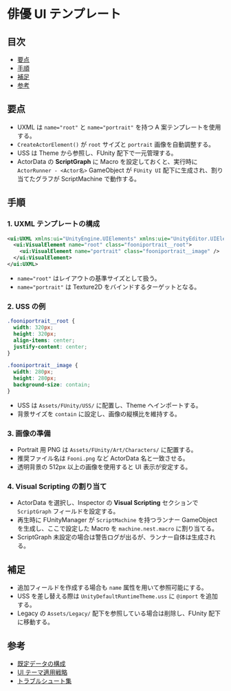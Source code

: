 # 俳優 UI テンプレート

## 目次
- [要点](#要点)
- [手順](#手順)
- [補足](#補足)
- [参考](#参考)

## 要点
- UXML は `name="root"` と `name="portrait"` を持つ A 案テンプレートを使用する。
- `CreateActorElement()` が `root` サイズと `portrait` 画像を自動調整する。
- USS は Theme から参照し、FUnity 配下で一元管理する。
- ActorData の **ScriptGraph** に Macro を設定しておくと、実行時に `ActorRunner - <Actor名>` GameObject が `FUnity UI` 配下に生成され、割り当てたグラフが ScriptMachine で動作する。

## 手順
### 1. UXML テンプレートの構成
```xml
<ui:UXML xmlns:ui="UnityEngine.UIElements" xmlns:uie="UnityEditor.UIElements">
  <ui:VisualElement name="root" class="fooniportrait__root">
    <ui:VisualElement name="portrait" class="fooniportrait__image" />
  </ui:VisualElement>
</ui:UXML>
```
- `name="root"` はレイアウトの基準サイズとして扱う。
- `name="portrait"` は Texture2D をバインドするターゲットとなる。

### 2. USS の例
```css
.fooniportrait__root {
  width: 320px;
  height: 320px;
  align-items: center;
  justify-content: center;
}

.fooniportrait__image {
  width: 280px;
  height: 280px;
  background-size: contain;
}
```
- USS は `Assets/FUnity/USS/` に配置し、Theme へインポートする。
- 背景サイズを `contain` に設定し、画像の縦横比を維持する。

### 3. 画像の準備
- Portrait 用 PNG は `Assets/FUnity/Art/Characters/` に配置する。
- 推奨ファイル名は `Fooni.png` など ActorData 名と一致させる。
- 透明背景の 512px 以上の画像を使用すると UI 表示が安定する。

### 4. Visual Scripting の割り当て
- ActorData を選択し、Inspector の **Visual Scripting** セクションで `ScriptGraph` フィールドを設定する。
- 再生時に FUnityManager が `ScriptMachine` を持つランナー GameObject を生成し、ここで設定した Macro を `machine.nest.macro` に割り当てる。
- ScriptGraph 未設定の場合は警告ログが出るが、ランナー自体は生成される。

## 補足
- 追加フィールドを作成する場合も `name` 属性を用いて参照可能にする。
- USS を差し替える際は `UnityDefaultRuntimeTheme.uss` に `@import` を追加する。
- Legacy の `Assets/Legacy/` 配下を参照している場合は削除し、FUnity 配下に移動する。

## 参考
- [既定データの構成](data-defaults.md)
- [UI テーマ適用戦略](ui-theme.md)
- [トラブルシュート集](troubleshooting.md)
